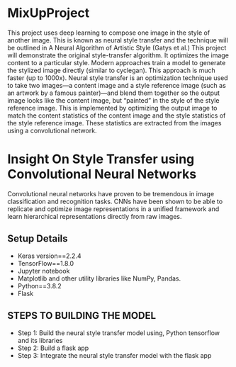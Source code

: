 # MixUpProject
This project uses deep learning to compose one image in the style of another image. This is known as neural style transfer and the technique will be outlined in A Neural Algorithm of Artistic Style (Gatys et al.) This project will demonstrate the original style-transfer algorithm. It optimizes the image content to a particular style. Modern approaches train a model to generate the stylized image directly (similar to cyclegan). This approach is much faster (up to 1000x).
Neural style transfer is an optimization technique used to take two images—a content image and a style reference image (such as an artwork by a famous painter)—and blend them together so the output image looks like the content image, but “painted” in the style of the style reference image. This is implemented by optimizing the output image to match the content statistics of the content image and the style statistics of the style reference image. These statistics are extracted from the images using a convolutional network.

# Insight On Style Transfer using Convolutional Neural Networks
Convolutional neural networks have proven to be tremendous in image classification and recognition tasks. CNNs have been shown to be able to replicate and optimize image representations in a unified framework and learn hierarchical representations directly from raw images.
## Setup Details
- Keras version==2.2.4
- TensorFlow==1.8.0
- Jupyter notebook
- Matplotlib and other utility libraries like NumPy, Pandas.
- Python==3.8.2
- Flask

## STEPS TO BUILDING THE MODEL

- Step 1: Build the neural style transfer model using, Python tensorflow and its libraries
- Step 2: Build a flask app
- Step 3: Integrate the neural style transfer model with the flask app
